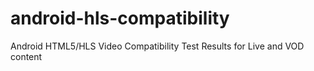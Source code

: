 android-hls-compatibility
=========================

Android HTML5/HLS Video Compatibility Test Results for Live and VOD content